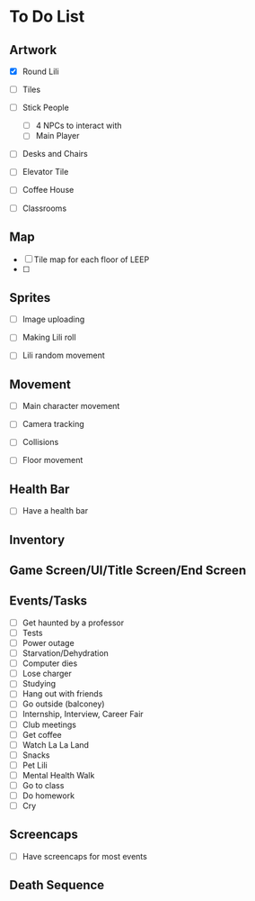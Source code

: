 # To Do List

## Artwork

- [x] Round Lili
- [ ] Tiles
- [ ] Stick People
    - [ ] 4 NPCs to interact with
    - [ ] Main Player
- [ ] Desks and Chairs
- [ ] Elevator Tile
- [ ] Coffee House
- [ ] Classrooms


## Map
- [ ] Tile map for each floor of LEEP
- [ ] 

## Sprites
- [ ] Image uploading
- [ ] Making Lili roll
- [ ] Lili random movement


## Movement
- [ ] Main character movement
- [ ] Camera tracking
- [ ] Collisions
- [ ] Floor movement



## Health Bar
- [ ] Have a health bar


## Inventory



## Game Screen/UI/Title Screen/End Screen



## Events/Tasks
 - [ ] Get haunted by a professor
 - [ ] Tests
 - [ ] Power outage
 - [ ] Starvation/Dehydration
 - [ ] Computer dies
 - [ ] Lose charger
 - [ ] Studying
 - [ ] Hang out with friends
 - [ ] Go outside (balconey)
 - [ ] Internship, Interview, Career Fair
 - [ ] Club meetings
 - [ ] Get coffee
 - [ ] Watch La La Land
 - [ ] Snacks
 - [ ] Pet Lili
 - [ ] Mental Health Walk
 - [ ] Go to class
 - [ ] Do homework
 - [ ] Cry

## Screencaps
 - [ ] Have screencaps for most events


## Death Sequence








